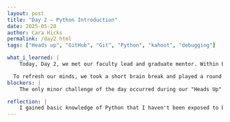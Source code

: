 ```yaml
--- 
layout: post
title: "Day 2 – Python Introduction"
date: 2025-05-28
author: Cara Hicks
permalink: /day2.html
tags: ["Heads up", "GitHub", "Git", "Python", "kahoot", "debugging"]

what_i_learned: |
    Today, Day 2, we met our faculty lead and graduate mentor. Within breakout rooms we introduced ourselves and got to talk about what should be expected of us. We continued from where we left off yesterday by completing the code for our daily blog post. We finalized the home page by adding our pictures as a finishing touch. Additionally, we began working on the "About Me" section on GitHub to further personalize our profiles. After a short lunch break, we were divided into two groups based on the results of our placement test. I was assigned to Group 1, which is the beginner group. In our session, we explored key programming concepts including integers, floats, strings, and functions. We played kahoot between parts to acknowledge our understanding n said topics. 

  To refresh our minds, we took a short brain break and played a round of "Heads Up." We wrapped up the day by writing and submitting our blog post for Day 2.
blockers: |
    The only minor challenge of the day occurred during our "Heads Up" game, when it was my turn to guess and I wasn’t able to figure out the word in time.

reflection: |
    I gained basic knowledge of Python that I haven't been exposed to before and was surprised by how quickly I was able to get the concepts. I particularly enjoyed debugging my code, as it allowed me to identify and resolve issues on my own. I’ve already noticed growth in both my skills and confidence, especially after finalizing my home page, starting the "About Me" section, and learning how to create and manage my daily blog posts. I also gained more knowledge about my mentors and what they expect of us these upcoming weeks.
---
```

